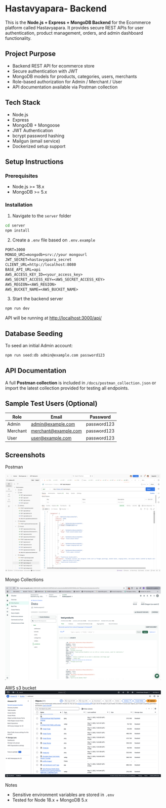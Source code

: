 # Hastavyapara- Backend

This is the **Node.js + Express + MongoDB Backend** for the Ecommerce platform called Hastavyapara.
It provides secure REST APIs for user authentication, product management, orders, and admin dashboard functionality.

## Project Purpose

- Backend REST API for ecommerce store
- Secure authentication with JWT
- MongoDB models for products, categories, users, merchants
- Role-based authorization for Admin / Merchant / User
- API documentation available via Postman collection

## Tech Stack

- Node.js
- Express
- MongoDB + Mongoose
- JWT Authentication
- bcrypt password hashing
- Mailgun (email service)
- Dockerized setup support

## Setup Instructions

### Prerequisites

- Node.js >= 18.x
- MongoDB >= 5.x

### Installation

1. Navigate to the `server` folder

```bash
cd server
npm install
```

2. Create a `.env` file based on `.env.example`

```env
PORT=3000
MONGO_URI=mongodb+srv://your mongourl
JWT_SECRET=hastavyapara_secret
CLIENT_URL=http://localhost:8080
BASE_API_URL=api
AWS_ACCESS_KEY_ID=<your_access_key>
AWS_SECRET_ACCESS_KEY=<AWS_SECRET_ACCESS_KEY>
AWS_REGION=<AWS_REGION>
AWS_BUCKET_NAME=<AWS_BUCKET_NAME>
```

3. Start the backend server

```bash
npm run dev
```

API will be running at [http://localhost:3000/api/](http://localhost:3000/api/)

## Database Seeding

To seed an initial Admin account:

```bash
npm run seed:db admin@example.com password123
```

## API Documentation

A full **Postman collection** is included in `/docs/postman_collection.json`
or import the latest collection provided for testing all endpoints.

## Sample Test Users (Optional)

| Role     | Email                | Password    |
| -------- | -------------------- | ----------- |
| Admin    | admin@example.com    | password123 |
| Merchant | merchant@example.com | password123 |
| User     | user@example.com     | password123 |

## Screenshots

Postman

![1747021058885](image/README/1747021058885.png)

Mongo Collections

![1747021134408](image/README/1747021134408.png)

AWS s3 bucket
![1747021352030](image/README/1747021352030.png)

Notes

- Sensitive environment variables are stored in `.env`
- Tested for Node 18.x + MongoDB 5.x
